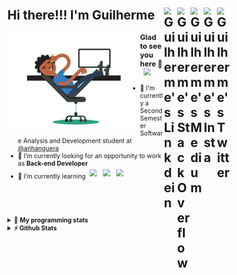 <div align='left'><h1> Hi there!!! I'm Guilherme
  <a href="https://twitter.com/iamgrodrigues" target="_blank" rel="nofollow">
    <img align="right" alt="Guilherme's Twitter" width="30px" src="https://cdn.jsdelivr.net/npm/simple-icons@v3/icons/twitter.svg" />
  </a>
    <a href="https://www.instagram.com/iamgrodrigues" target="_blank" rel="nofollow">
    <img align="right" alt="Guilherme's Insta" width="30px" src="https://cdn.jsdelivr.net/npm/simple-icons@v3/icons/instagram.svg" />
  </a>
		<a href="https://medium.com/@iamgrodrigues" target="_blank" rel="nofollow">
		<img align="right" alt="Guilherme's Medium" width="30px" src="https://cdn.jsdelivr.net/npm/simple-icons@v3/icons/medium.svg" />
  </a>
  <a href="https://stackoverflow.com/users/14347023/iamgrodrigues" target="_blank" rel="nofollow">
    <img align="right" alt="Guilherme's StackOverflow" width="30px" src="https://cdn.jsdelivr.net/npm/simple-icons@3.0.1/icons/stackoverflow.svg" />
  </a>
	<a href="https://www.linkedin.com/in/iamgrodrigues" target="_blank" rel="nofollow">
    <img align="right" alt="Guilherme's Linkdein" width="30px" src="https://cdn.jsdelivr.net/npm/simple-icons@v3/icons/linkedin.svg" />
  </a>
</h1>
</div>

<img src='https://github.com/iamgrodrigues/iamgrodrigues/blob/main/Assets/dev.gif' width="300px" align='left'>

### Glad to see you here 👋 &nbsp; ![](https://visitor-badge.glitch.me/badge?page_id=iamgrodrigues.iamgrodrigues&style=flat-square&color=0088cc)
- :school: I'm currently a Second Semester Software Analysis and Development student at <a href="https://www.anhanguera.com/">@anhanguera </a>
- 🔭 I’m currently looking for an opportunity to work as **Back-end Developer**
- 🌱 I’m currently learning <img width="30px" style="padding:5px" src="https://www.vectorlogo.zone/logos/java/java-icon.svg"/>
	<img width="30px" style="padding:5px" src="https://www.vectorlogo.zone/logos/python/python-icon.svg"/>
	<img width="30px" style="padding:5px" src="https://www.vectorlogo.zone/logos/linux/linux-icon.svg"/>

<br />
<br />
<br />
<br />

<details> 
 <summary>🤖 <b>My programming stats</b></summary>
<br>
  
<!--START_SECTION:waka-->
**🐱 My Github Data** 

> 🏆 131 Contributions in the Year 2020
 > 
> 📦 4.0 kB Used in Github's Storage 
 > 
> 💼 Opted to Hire
 > 
> 📜 8 Public Repositories 
 > 
> 🔑 0 Private Repositories  
 > 
**I'm an Early 🐤** 

```text
🌞 Morning    5 commits      ████████████░░░░░░░░░░░░░   50.0% 
🌆 Daytime    1 commits      ██░░░░░░░░░░░░░░░░░░░░░░░   10.0% 
🌃 Evening    0 commits      ░░░░░░░░░░░░░░░░░░░░░░░░░   0.0% 
🌙 Night      4 commits      ██████████░░░░░░░░░░░░░░░   40.0%

```


📊 **This Week I Spent My Time On** 

```text
⌚︎ Time Zone: America/Sao_Paulo

💬 Programming Languages: 
Java                     36 hrs 6 mins       █████████████████████░░░░   85.85% 
Git                      2 hrs 34 mins       █░░░░░░░░░░░░░░░░░░░░░░░░   6.12% 
Other                    2 hrs 26 mins       █░░░░░░░░░░░░░░░░░░░░░░░░   5.81% 
Git Config               39 mins             ░░░░░░░░░░░░░░░░░░░░░░░░░   1.55% 
Groovy                   15 mins             ░░░░░░░░░░░░░░░░░░░░░░░░░   0.61%

🔥 Editors: 
IntelliJ                 35 hrs 20 mins      █████████████████████░░░░   84.06% 
Bash                     6 hrs 18 mins       ███░░░░░░░░░░░░░░░░░░░░░░   14.99% 
Vim                      23 mins             ░░░░░░░░░░░░░░░░░░░░░░░░░   0.94% 
VS Code                  0 secs              ░░░░░░░░░░░░░░░░░░░░░░░░░   0.02%

🐱‍💻 Projects: 
JavaDeveloper-Bootcamp   34 hrs 23 mins      ████████████████████░░░░░   81.77% 
yoshinake-2Dgame         6 hrs 54 mins       ████░░░░░░░░░░░░░░░░░░░░░   16.44% 
Terminal                 22 mins             ░░░░░░░░░░░░░░░░░░░░░░░░░   0.91% 
waka-readme-stats        22 mins             ░░░░░░░░░░░░░░░░░░░░░░░░░   0.88%

💻 Operating System: 
Linux                    42 hrs 3 mins       █████████████████████████   100.0%

```

**I Mostly Code in Java** 

```text
Java                     2 repos             ██████████░░░░░░░░░░░░░░░   40.0% 
JavaScript               1 repo              █████░░░░░░░░░░░░░░░░░░░░   20.0% 
CSS                      1 repo              █████░░░░░░░░░░░░░░░░░░░░   20.0% 
Python                   1 repo              █████░░░░░░░░░░░░░░░░░░░░   20.0%

```



<!--END_SECTION:waka-->

</details>

<details>	
  <summary><b>⚡ Github Stats</b></summary>

<div>
	<img height="180em" src="https://github-readme-stats.vercel.app/api?username=iamgrodrigues&show_icons=true&hide_border=true" />
	<img height="180em" src="https://github-readme-stats.vercel.app/api/top-langs/?username=iamgrodrigues&exclude_repo=KNN-Image-Classification&show_icons=true&hide_border=true&layout=compact&langs_count=8"/>
</div>
</details>

